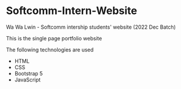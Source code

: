 # Softcomm-Intern-Website

Wa Wa Lwin - Softcomm intership students' website (2022 Dec Batch)

This is the single page portfolio website

The following technologies are used

-   HTML
-   CSS
-   Bootstrap 5
-   JavaScript